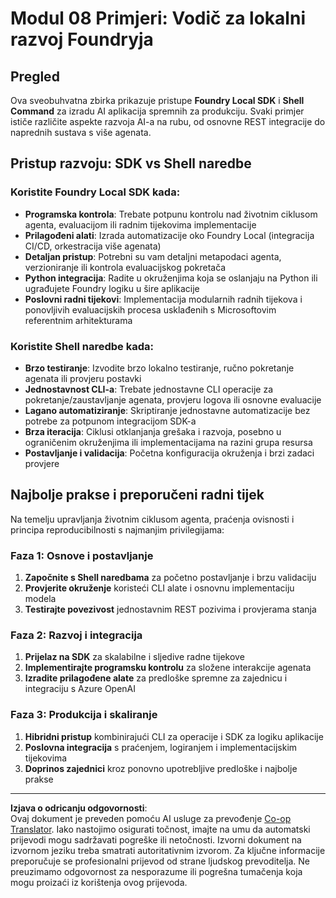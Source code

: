 <!--
CO_OP_TRANSLATOR_METADATA:
{
  "original_hash": "729f809c84e99609364180c090c43405",
  "translation_date": "2025-10-01T02:10:31+00:00",
  "source_file": "Module08/samples/README.md",
  "language_code": "hr"
}
-->
# Modul 08 Primjeri: Vodič za lokalni razvoj Foundryja

## Pregled

Ova sveobuhvatna zbirka prikazuje pristupe **Foundry Local SDK** i **Shell Command** za izradu AI aplikacija spremnih za produkciju. Svaki primjer ističe različite aspekte razvoja AI-a na rubu, od osnovne REST integracije do naprednih sustava s više agenata.

## Pristup razvoju: SDK vs Shell naredbe

### Koristite Foundry Local SDK kada:

- **Programska kontrola**: Trebate potpunu kontrolu nad životnim ciklusom agenta, evaluacijom ili radnim tijekovima implementacije
- **Prilagođeni alati**: Izrada automatizacije oko Foundry Local (integracija CI/CD, orkestracija više agenata)
- **Detaljan pristup**: Potrebni su vam detaljni metapodaci agenta, verzioniranje ili kontrola evaluacijskog pokretača
- **Python integracija**: Radite u okruženjima koja se oslanjaju na Python ili ugrađujete Foundry logiku u šire aplikacije
- **Poslovni radni tijekovi**: Implementacija modularnih radnih tijekova i ponovljivih evaluacijskih procesa usklađenih s Microsoftovim referentnim arhitekturama

### Koristite Shell naredbe kada:

- **Brzo testiranje**: Izvodite brzo lokalno testiranje, ručno pokretanje agenata ili provjeru postavki
- **Jednostavnost CLI-a**: Trebate jednostavne CLI operacije za pokretanje/zaustavljanje agenata, provjeru logova ili osnovne evaluacije
- **Lagano automatiziranje**: Skriptiranje jednostavne automatizacije bez potrebe za potpunom integracijom SDK-a
- **Brza iteracija**: Ciklusi otklanjanja grešaka i razvoja, posebno u ograničenim okruženjima ili implementacijama na razini grupa resursa
- **Postavljanje i validacija**: Početna konfiguracija okruženja i brzi zadaci provjere

## Najbolje prakse i preporučeni radni tijek

Na temelju upravljanja životnim ciklusom agenta, praćenja ovisnosti i principa reproducibilnosti s najmanjim privilegijama:

### Faza 1: Osnove i postavljanje
1. **Započnite s Shell naredbama** za početno postavljanje i brzu validaciju
2. **Provjerite okruženje** koristeći CLI alate i osnovnu implementaciju modela
3. **Testirajte povezivost** jednostavnim REST pozivima i provjerama stanja

### Faza 2: Razvoj i integracija
1. **Prijelaz na SDK** za skalabilne i sljedive radne tijekove
2. **Implementirajte programsku kontrolu** za složene interakcije agenata
3. **Izradite prilagođene alate** za predloške spremne za zajednicu i integraciju s Azure OpenAI

### Faza 3: Produkcija i skaliranje
1. **Hibridni pristup** kombinirajući CLI za operacije i SDK za logiku aplikacije
2. **Poslovna integracija** s praćenjem, logiranjem i implementacijskim tijekovima
3. **Doprinos zajednici** kroz ponovno upotrebljive predloške i najbolje prakse

---

**Izjava o odricanju odgovornosti**:  
Ovaj dokument je preveden pomoću AI usluge za prevođenje [Co-op Translator](https://github.com/Azure/co-op-translator). Iako nastojimo osigurati točnost, imajte na umu da automatski prijevodi mogu sadržavati pogreške ili netočnosti. Izvorni dokument na izvornom jeziku treba smatrati autoritativnim izvorom. Za ključne informacije preporučuje se profesionalni prijevod od strane ljudskog prevoditelja. Ne preuzimamo odgovornost za nesporazume ili pogrešna tumačenja koja mogu proizaći iz korištenja ovog prijevoda.